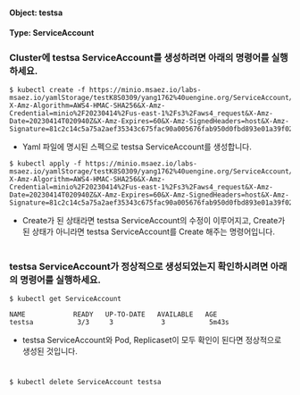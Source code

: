 
#### Object: testsa
#### Type: ServiceAccount

### Cluster에 testsa ServiceAccount를 생성하려면 아래의 명령어를 실행하세요.

```
$ kubectl create -f https://minio.msaez.io/labs-msaez.io/yamlStorage/testK8S0309/yang1762%40uengine.org/ServiceAccount/testsa.yaml?X-Amz-Algorithm=AWS4-HMAC-SHA256&X-Amz-Credential=minio%2F20230414%2Fus-east-1%2Fs3%2Faws4_request&X-Amz-Date=20230414T020940Z&X-Amz-Expires=60&X-Amz-SignedHeaders=host&X-Amz-Signature=81c2c14c5a75a2aef35343c675fac90a005676fab950d0fbd893e01a39f021d4
```
- Yaml 파일에 명시된 스펙으로 testsa ServiceAccount를 생성합니다.

```
$ kubectl apply -f https://minio.msaez.io/labs-msaez.io/yamlStorage/testK8S0309/yang1762%40uengine.org/ServiceAccount/testsa.yaml?X-Amz-Algorithm=AWS4-HMAC-SHA256&X-Amz-Credential=minio%2F20230414%2Fus-east-1%2Fs3%2Faws4_request&X-Amz-Date=20230414T020940Z&X-Amz-Expires=60&X-Amz-SignedHeaders=host&X-Amz-Signature=81c2c14c5a75a2aef35343c675fac90a005676fab950d0fbd893e01a39f021d4
```
- Create가 된 상태라면 testsa ServiceAccount의 수정이 이루어지고, Create가 된 상태가 아니라면 testsa ServiceAccount를 Create 해주는 명령어입니다.  
#

### testsa ServiceAccount가 정상적으로 생성되었는지 확인하시려면 아래의 명령어를 실행하세요.

```
$ kubectl get ServiceAccount

NAME            READY   UP-TO-DATE   AVAILABLE   AGE
testsa           3/3     3            3           5m43s

```
- testsa ServiceAccount와 Pod, Replicaset이 모두 확인이 된다면 정상적으로 생성된 것입니다.
#

```
$ kubectl delete ServiceAccount testsa
```
#
